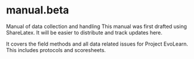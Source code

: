 # manual.beta
Manual of data collection and handling
This manual was first drafted using ShareLatex. 
It will be easier to distribute and track updates here. 

It covers the field methods and all data related issues for Project EvoLearn. 
This includes protocols and scoresheets. 

